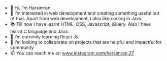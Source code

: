 - 👋 Hi, I’m Harsimran
- 👀 I’m interested in web development and creating something useful out of that. Apart from web development, I also like coding in Java.
- 📚 Till now I have learnt HTML, CSS, Javascript, jQuery. Also I have learnt C language and Java.
- 🌱 I’m currently learning React Js.
- 💞️ I’m looking to collaborate on projects that are helpful and impactful for community
- 📫 You can reach me on www.instagram.com/harsimran.27

<!---
harsimranjit27/harsimranjit27 is a ✨ special ✨ repository because its `README.md` (this file) appears on your GitHub profile.
You can click the Preview link to take a look at your changes.
--->
